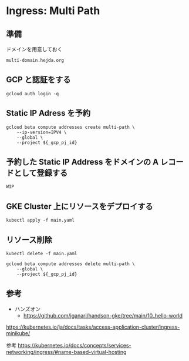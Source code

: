 # Ingress: Multi Path

## 準備

ドメインを用意しておく

```
multi-domain.hejda.org
```

## GCP と認証をする

```
gcloud auth login -q
```

## Static IP Adress を予約

```
gcloud beta compute addresses create multi-path \
    --ip-version=IPV4 \
    --global \
    --project ${_gcp_pj_id}
```

## 予約した Static IP Address をドメインの A レコードとして登録する

```
WIP
```

## GKE Cluster 上にリソースをデプロイする

```
kubectl apply -f main.yaml
```

## リソース削除

```
kubectl delete -f main.yaml
```
```
gcloud beta compute addresses delete multi-path \
    --global \
    --project ${_gcp_pj_id}
```

## 参考

+ ハンズオン
  + https://github.com/iganari/handson-gke/tree/main/10_hello-world


https://kubernetes.io/ja/docs/tasks/access-application-cluster/ingress-minikube/

参考
https://kubernetes.io/docs/concepts/services-networking/ingress/#name-based-virtual-hosting
